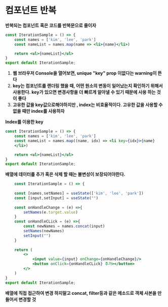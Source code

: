 # 컴포넌트 반복

**반복되는 컴포넌트 혹은 코드를 반복문으로 줄이자**

```jsx
const IterationSample = () => {
    const names = ['kim', 'lee', 'park']
    const nameList = names.map(name => <li>{name}</li>)

    return <ul>{nameList}</ul>
}
export default IterationSample;
```

1. **웹 브라우저 Console을 열어보면, unique "key" prop 이없다는 warning이 뜬다**<br>
2. **key는 컴포넌트를 랜더링 했을 때, 어떤 원소의 변동이 일어났는지 확인하기 위해서 사용한다. key가 있으면 변경사항을 더 빠르게 알아낼 수 있기 때문에 사용 하는 것이 좋다**
3. **고유한 값을 key값으로해야하지만 , index는 비효율적이다. 고유한 값을 사용할 수 없을 때만 index를 사용하자**

**Index를 이용한 key**
```jsx
const IterationSample = () => {
    const names = ['kim', 'lee', 'park']
    const nameList = names.map((name, idx) => <li key={idx}>{name}
    </li>)

    return <ul>{nameList}</ul>
}
export default IterationSample;
```

**배열에 데이터를 추가 혹은 삭제 할 때는 불변성이 보장되어야한다.**
```jsx
    const IterationSample = () => {
    
    const [names,setNames] = useState(['kim', 'lee', 'park'])
    const [input,setInput] = useState("")
    
    const onHandleChange = (e) =>{
        setNames(e.target.value)
    }
    const onHandleCLick = (e) =>{
        const newNames = names.concat(input)
        setNames(newNames)
        setInput("")
    }
    
    return (
        <>
            <input value={input} onChange={onHandleChange}/>
            <button onClick={onHandleCLick} 추가></button>        
        </>
    )
}
export default IterationSample;
```
**배열에 직접 접근하여 변경 하지말고 concat, filter등과 같은 메소드로 객체 사본을 만들어서 변경할 것**
